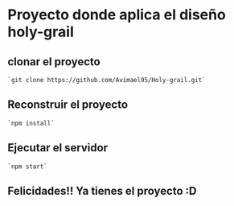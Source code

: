 
# Proyecto donde aplica el diseño holy-grail

  ## clonar el proyecto
    `git clone https://github.com/Avimael95/Holy-grail.git` 
  
  ## Reconstruir el proyecto

    `npm install`
  
  ## Ejecutar el servidor

    `npm start`
  
  ## Felicidades!! Ya tienes el proyecto :D

